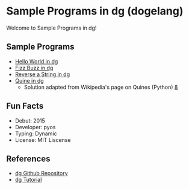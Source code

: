 # Sample Programs in dg (dogelang)

Welcome to Sample Programs in dg!

## Sample Programs

- [Hello World in dg][0]
- [Fizz Buzz in dg][1]
- [Reverse a String in dg][2]
- [Quine in dg][3]
  - Solution adapted from Wikipedia's page on Quines (Python) [8]

## Fun Facts

- Debut: 2015
- Developer: pyos
- Typing: Dynamic
- License: MIT Liscense

## References

- [dg Github Repository][6]
- [dg Tutorial][7]

[0]: https://therenegadecoder.com/code/hello-world-in-dg/
[1]: https://therenegadecoder.com/code/fizz-buzz-in-dg/
[2]: https://therenegadecoder.com/code/reverse-a-string-in-dg/
[3]: https://therenegadecoder.com/code/quine-in-dg/
[6]: https://github.com/pyos/dg
[7]: https://pyos.github.io/dg/tutorial/
[8]: https://en.wikipedia.org/wiki/Quine_(computing)#Examples

